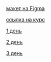 [макет на Figma](https://www.figma.com/file/W4jEQqqVHiQ1L1wk3zcP3O/Logitech_MX-Master-3-(Copy)-(Copy)-(Copy)?node-id=0%3A1)

[ссылка на курс](https://geekbrains.ru/lessons/119094)

[1 день](https://www.youtube.com/watch?v=2aBYLyMif4I&t=7186s&ab_channel=GeekBrains)

[2 день](https://www.youtube.com/watch?v=iUwO2y7COzc&ab_channel=GeekBrains)

[3 день](https://www.youtube.com/watch?v=98tsqdGYWKk&feature=youtu.be&ab_channel=GeekBrains)